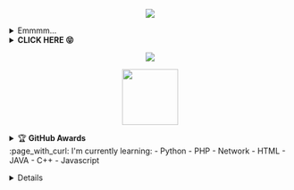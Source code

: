 <!---
satriabot99/satriabot is a ✨ special ✨ repository because its `README.md` (this file) appears on your GitHub profile.
You can click the Preview link to take a look at your changes.
--->
<p align="center">
<img src="https://readme-typing-svg.herokuapp.com?color=%2336BCF7&center=true&vCenter=true&lines=Welcome+to+Satriabot" />
</p>
<details>
    <summary>Emmmm...<b></b></summary><br/>
<p align='center'><a href="https://api.daily.dev/get?r=Satriabot"><img src="https://telegra.ph/file/3f8b2987e6b010c467dd6.png?r=82s" width="150" alt="LulzGhost-Team BOT's Dev Card"/></a></p>

![TahaluIndo's card name](https://cardivo.vercel.app/api?name=Tahalu%20Indonesia&description=Hi,%20i%27m%20a%20front%20end%20web%20developer%20and%20i%27m%2020%20y.o.%20Nice%20to%20meet%20you%20%F0%9F%91%8B&image=https://telegra.ph/file/3f8b2987e6b010c467dd6.png?v=4&backgroundColor=%23ecf0f1&instagram=cyber_mrlinkerrorsystemoffical&linkedin=I%20Blackhat%20Indo%20Nesia%20%20Indonesia&github=tahaluindo&twitter=koleksibot&pattern=leaf&colorPattern=%23eaeaea)

![Metrics](https://metrics.lecoq.io/satriabot?template=classic&repositories.forks=true&languages=1&languages.colors=github&languages.threshold=0%25&config.timezone=Asia%2FJakarta)

</details>
<details>
    <summary><b>CLICK HERE 😝</b></summary><br/>
<h1  align='center'> Welcome To Satriabot 👻 </h1>
<p align='center'><img src="https://komarev.com/ghpvc/?username=tahaluindo&label=Total%20Profile%20Visitor&color=071A2C&style=for-the-badge" alt="tahaluindo" />
<p align='center'><a href="https://api.daily.dev/get?r=Koleksibot"><img src="https://api.daily.dev/devcards/f863db015cc04215878268bea4ef43f5.png?r=82s" width="150" alt="LulzGhost-Team BOT's Dev Card"/></a></p>
<p align='center'><a href="https://www.dmca.com/Protection/Status.aspx?ID=090f6134-5e5e-46fd-a879-b366b9a65060&refurl=https://github.com/satriabot" target="_blank" title="Check Protection Status" class="dmca-badge"> <img src ="https://dmca.blob.core.windows.net/logos/internal/PP-Asset-6c307ca5-01f5-4171-afcf-da6dbeaa2494.jpg?st=2019-03-02T00%3A22%3A29Z&se=2028-03-03T00%3A22%3A00Z&sp=rw&sv=2018-03-28&sr=c&sig=5uj40e0WkJN4jO9efLP3CKvstLnc2LG%2BqWfMC6U4Ou0%3D" alt="DMCA.com for Github" /></a></p>
<a href="https://api.daily.dev/get?r=Satriabot"><img src="https://opencollective.com/vuejs/contributors.svg?width=900" /></a>
<p align='center'>
<a href="https://api.daily.dev/get?r=Satriabot"><img height="200" src="https://raw.githubusercontent.com/tahaluindo/tahaluindo/main/root.svg"></a>
<p align='center'>  I'm Satria Pamungkas (17 y.o) ! :sunglasses: </p>
<img width="800px" src="https://www.mediafire.com/file/5lxigw8xsykngzn/20220718_121220.gif" />
<p align='center'> I want to do a project related to bots to make it easier for users. :ghost: </p>
</p>
![Profil Me](https://github.com/satriabot)

</p>
</details>
<p align="center">
  <img src="https://komarev.com/ghpvc/?username=tahaluindo&label=VIEWS&style=flat-square&color=blue" />
</p>
<p align='center'>
   <a href="https://www.facebook.com/ciciyber.squadindo.7"><img height="100" src="https://raw.githubusercontent.com/tahaluindo/tahaluindo/64478fa6dc44f9aa505ca49d384375946107db89/speed.svg"></a></p>
<p align='center'>
<details>
    <summary>&#127942 <b>GitHub Awards</b></summary><br/>

![Github Trophy](https://github-profile-trophy.vercel.app/?username=satriabot)

</details> 
:page_with_curl: I'm currently learning:
- Python
- PHP
- Network
- HTML
- JAVA
- C++
- Javascript
</p>
<details>
:star: Here are some projects that I'm working on:
<p align='center'><a href="https://api.daily.dev/get?r=Satriabot"><img src="https://telegra.ph/file/1262431c0967ddfb566b2.png?r=82s" width="150" alt="LulzGhost-Team BOT's Dev Card"/></a></p>

## Start
<!--START_SECTION:waka-->
<p align="center">
<img src="https://github-profile-trophy.vercel.app/?username=tahaluindo&theme=onedark" />
<p align="center" height='130px'> <img src="https://github-readme-stats.vercel.app/api?username=tahaluindo&show_icons=true&hide_title=true&include_all_commits=true&line_height=21&bg_color=0,64FFDA,64FFDA,A9EFDE,F2FFFC&count_public=true&theme=graywhite" alt="crazychickendev"/> <img src="https://github-readme-stats.vercel.app/api/top-langs/?username=tahaluindo&layout=compact&show_icons=true&bg_color=0,EFFDF9,CBFFF3,64FFDA&theme=graywhite&hide_title=true" alt="root"/> </p>
</p>
<p align="center">
    <img src="https://github-readme-streak-stats.herokuapp.com/?user=tahaluindo">
</p>
</details>
<!--END_SECTION:waka-->
<!--
-->
